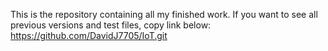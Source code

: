 This is the repository containing all my finished work. 
If you want to see all previous versions and test files, copy link below:
https://github.com/DavidJ7705/IoT.git
